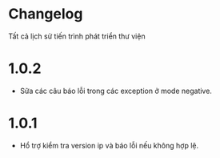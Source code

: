 # Changelog

Tất cả lịch sử tiến trình phát triển thư viện

# 1.0.2

- Sữa các câu báo lỗi trong các exception ở mode negative.

# 1.0.1

- Hổ trợ kiểm tra version ip và báo lỗi nếu không hợp lệ.
